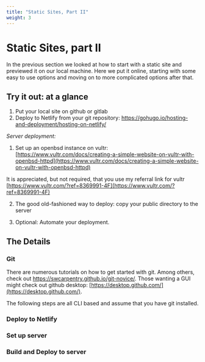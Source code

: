 ```yaml
---
title: "Static Sites, Part II"
weight: 3
---
```


# Static Sites, part II

In the previous section we looked at how to start with a static site and previewed it on our local machine. Here we put it online, starting with some 
easy to use options and moving on to more complicated options after that. 

## Try it out: at a glance
1. Put your local site on github or gitlab
2. Deploy to Netlify from your git repository: https://gohugo.io/hosting-and-deployment/hosting-on-netlify/

*Server deployment:*
1. Set up an openbsd instance on vultr: [https://www.vultr.com/docs/creating-a-simple-website-on-vultr-with-openbsd-httpd](https://www.vultr.com/docs/creating-a-simple-website-on-vultr-with-openbsd-httpd)

It is appreciated, but not required, that you use my referral link for vultr [https://www.vultr.com/?ref=8369991-4F](https://www.vultr.com/?ref=8369991-4F)

2. The good old-fashioned way to deploy: copy your public directory to the server 

3. Optional: Automate your deployment. 

## The Details
### Git
There are numerous tutorials on how to get started with git. Among others, check out https://swcarpentry.github.io/git-novice/. Those wanting a GUI might check out github desktop: [https://desktop.github.com/](https://desktop.github.com/). 

The following steps are all CLI based and assume that you have git installed. 

### Deploy to Netlify

### Set up server

### Build and Deploy to server
